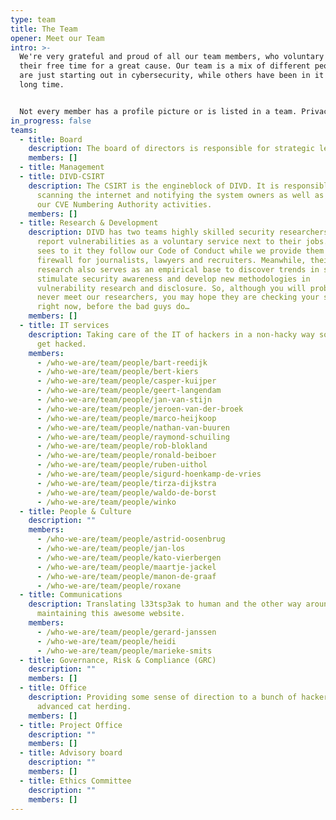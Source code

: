 ```yaml
---
type: team
title: The Team
opener: Meet our Team
intro: >-
  We're very grateful and proud of all our team members, who voluntary dedicate
  their free time for a great cause. Our team is a mix of different people; some
  are just starting out in cybersecurity, while others have been in it for a
  long time. 


  Not every member has a profile picture or is listed in a team. Privacy matters!
in_progress: false
teams:
  - title: Board
    description: The board of directors is responsible for strategic leadership of DIVD.
    members: []
  - title: Management
  - title: DIVD-CSIRT
    description: The CSIRT is the engineblock of DIVD. It is responsible for
      scanning the internet and notifying the system owners as well as running
      our CVE Numbering Authority activities.
    members: []
  - title: Research & Development
    description: DIVD has two teams highly skilled security researchers who seek and
      report vulnerabilities as a voluntary service next to their jobs. DIVD
      sees to it they follow our Code of Conduct while we provide them a
      firewall for journalists, lawyers and recruiters. Meanwhile, their
      research also serves as an empirical base to discover trends in security,
      stimulate security awareness and develop new methodologies in
      vulnerability research and disclosure. So, although you will probably
      never meet our researchers, you may hope they are checking your systems
      right now, before the bad guys do…
    members: []
  - title: IT services
    description: Taking care of the IT of hackers in a non-hacky way so they don’t
      get hacked.
    members:
      - /who-we-are/team/people/bart-reedijk
      - /who-we-are/team/people/bert-kiers
      - /who-we-are/team/people/casper-kuijper
      - /who-we-are/team/people/geert-langendam
      - /who-we-are/team/people/jan-van-stijn
      - /who-we-are/team/people/jeroen-van-der-broek
      - /who-we-are/team/people/marco-heijkoop
      - /who-we-are/team/people/nathan-van-buuren
      - /who-we-are/team/people/raymond-schuiling
      - /who-we-are/team/people/rob-blokland
      - /who-we-are/team/people/ronald-beiboer
      - /who-we-are/team/people/ruben-uithol
      - /who-we-are/team/people/sigurd-hoenkamp-de-vries
      - /who-we-are/team/people/tirza-dijkstra
      - /who-we-are/team/people/waldo-de-borst
      - /who-we-are/team/people/winko
  - title: People & Culture
    description: ""
    members:
      - /who-we-are/team/people/astrid-oosenbrug
      - /who-we-are/team/people/jan-los
      - /who-we-are/team/people/kato-vierbergen
      - /who-we-are/team/people/maartje-jackel
      - /who-we-are/team/people/manon-de-graaf
      - /who-we-are/team/people/roxane
  - title: Communications
    description: Translating l33tsp3ak to human and the other way around as well as
      maintaining this awesome website.
    members:
      - /who-we-are/team/people/gerard-janssen
      - /who-we-are/team/people/heidi
      - /who-we-are/team/people/marieke-smits
  - title: Governance, Risk & Compliance (GRC)
    description: ""
    members: []
  - title: Office
    description: Providing some sense of direction to a bunch of hackers, aka
      advanced cat herding.
    members: []
  - title: Project Office
    description: ""
    members: []
  - title: Advisory board
    description: ""
    members: []
  - title: Ethics Committee
    description: ""
    members: []
---
```

